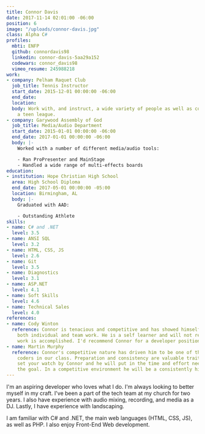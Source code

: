 ```yaml
---
title: Connor Davis
date: 2017-11-14 02:01:00 -06:00
position: 6
image: "/uploads/connor-davis.jpg"
class: Alpha C#
profiles:
  mbti: ENFP
  github: connordavis98
  linkedin: connor-davis-5aa29a152
  codewars: connor_davis98
  vimeo_resume: 245988218
work:
- company: Pelham Raquet Club
  job_title: Tennis Instructor
  start_date: 2015-12-01 00:00:00 -06:00
  end_date: 
  location: 
  body: Work with, and instruct, a wide variety of people as well as coaching for
    a teen league.
- company: Garywood Assembly of God
  job_title: Media/Audio Department
  start_date: 2015-01-01 00:00:00 -06:00
  end_date: 2017-01-01 00:00:00 -06:00
  body: |-
    Worked with a number of different media/audio tools:

    - Ran ProPresenter and MainStage
    - Handled a wide range of multi-effects boards
education:
- institution: Hope Christian High School
  area: High School Diploma
  end_date: 2017-05-01 00:00:00 -05:00
  location: Birmingham, AL
  body: |-
    Graduated with AAD:

    - Outstanding Athlete
skills:
- name: C# and .NET
  level: 3.5
- name: ANSI SQL
  level: 3.2
- name: HTML, CSS, JS
  level: 2.6
- name: Git
  level: 3.5
- name: Diagnostics
  level: 3.1
- name: ASP.NET
  level: 4.1
- name: Soft Skills
  level: 4.6
- name: Technical Sales
  level: 4.0
references:
- name: Cody Winton
  reference: Connor is tenacious and competitive and has showed himself skilled in
    both individual and team work. He is a self learner and will not rest until his
    work is accomplished. I'd recommend Connor for a developer position.
- name: Martin Murphy
  reference: Connor's competitive nature has driven him to be one of the more accomplished
    coders in our class. Preparation and consistency are valuable traits. You could
    set your watch by Connor and he will put in the time and effort needed to achieve
    the goal. In a competitive environment he will be a consistently high performer.
---
```


I'm an aspiring developer who loves what I do. I'm always looking to better myself in my craft. I've been a part of the tech team at my church for two years. I also have experience with audio mixing, recording, and media as a DJ. Lastly, I have experience with landscaping.

I am familiar with C# and .NET, the main web languages (HTML, CSS, JS), as well as PHP. I also enjoy Front-End Web development.